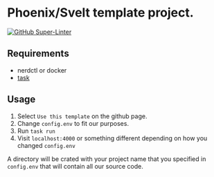 # Phoenix/Svelt template project.

[![GitHub Super-Linter](https://github.com/calebgasser/phoenix-svelte-template/workflows/Lint/badge.svg)](https://github.com/marketplace/actions/super-linter)

## Requirements

* nerdctl or docker
* [task](https://www.taskfile.dev)

## Usage

1. Select `Use this template` on the github page.
2. Change `config.env` to fit our purposes.
3. Run `task run`
4. Visit `localhost:4000` or something different depending on how you changed `config.env`

A directory will be crated with your project name that you specified in `config.env` that will contain all our source code.
